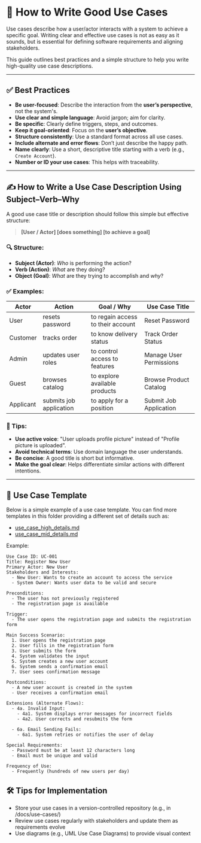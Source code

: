 # 📘 How to Write Good Use Cases

Use cases describe how a user/actor interacts with a system to achieve a specific goal.
Writing clear and effective use cases is not as easy as it sounds, but is essential for defining software requirements and aligning stakeholders.

This guide outlines best practices and a simple structure to help you write high-quality use case descriptions.

---

## ✅ Best Practices

- **Be user-focused**: Describe the interaction from the **user’s perspective**, not the system's.
- **Use clear and simple language**: Avoid jargon; aim for clarity.
- **Be specific**: Clearly define triggers, steps, and outcomes.
- **Keep it goal-oriented**: Focus on the **user’s objective**.
- **Structure consistently**: Use a standard format across all use cases.
- **Include alternate and error flows**: Don’t just describe the happy path.
- **Name clearly**: Use a short, descriptive title starting with a verb (e.g., `Create Account`).
- **Number or ID your use cases**: This helps with traceability.

---

## ✍️ How to Write a Use Case Description Using Subject–Verb–Why

A good use case title or description should follow this simple but effective structure:

> **[User / Actor] [does something] [to achieve a goal]**

### 🔍 Structure:

- **Subject (Actor)**: *Who* is performing the action?
- **Verb (Action)**: *What* are they doing?
- **Object (Goal)**: *What* are they trying to accomplish and *why*?

### ✅ Examples:

| Actor          | Action                  | Goal / Why                             | Use Case Title                        |
|----------------|--------------------------|-----------------------------------------|----------------------------------------|
| User           | resets password          | to regain access to their account       | Reset Password                         |
| Customer       | tracks order             | to know delivery status                 | Track Order Status                     |
| Admin          | updates user roles       | to control access to features           | Manage User Permissions                |
| Guest          | browses catalog          | to explore available products           | Browse Product Catalog                 |
| Applicant      | submits job application  | to apply for a position                 | Submit Job Application                 |

### 🔧 Tips:

- **Use active voice**: "User uploads profile picture" instead of "Profile picture is uploaded".
- **Avoid technical terms**: Use domain language the user understands.
- **Be concise**: A good title is short but informative.
- **Make the goal clear**: Helps differentiate similar actions with different intentions.

---

## 🧱 Use Case Template

Below is a simple example of a use case template. You can find more templates in this folder providing a different set of details such as:

* [use_case_high_details.md](./use_case_high_details.md)
* [use_case_mid_details.md](./use_case_mid_details.md)

Example:

```text
Use Case ID: UC-001
Title: Register New User
Primary Actor: New User
Stakeholders and Interests:
  - New User: Wants to create an account to access the service
  - System Owner: Wants user data to be valid and secure

Preconditions:
  - The user has not previously registered
  - The registration page is available

Trigger:
  - The user opens the registration page and submits the registration form

Main Success Scenario:
  1. User opens the registration page
  2. User fills in the registration form
  3. User submits the form
  4. System validates the input
  5. System creates a new user account
  6. System sends a confirmation email
  7. User sees confirmation message

Postconditions:
  - A new user account is created in the system
  - User receives a confirmation email

Extensions (Alternate Flows):
  - 4a. Invalid Input:
    - 4a1. System displays error messages for incorrect fields
    - 4a2. User corrects and resubmits the form

  - 6a. Email Sending Fails:
    - 6a1. System retries or notifies the user of delay

Special Requirements:
  - Password must be at least 12 characters long
  - Email must be unique and valid

Frequency of Use:
  - Frequently (hundreds of new users per day)
```

## 🛠 Tips for Implementation

- Store your use cases in a version-controlled repository (e.g., in /docs/use-cases/)
- Review use cases regularly with stakeholders and update them as requirements evolve
- Use diagrams (e.g., UML Use Case Diagrams) to provide visual context
